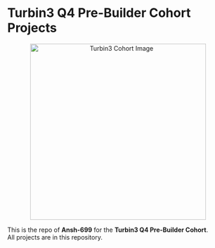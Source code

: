 # Turbin3 Q4 Pre-Builder Cohort Projects

<p align="center">
  <img src="public/image.png" alt="Turbin3 Cohort Image" width="400"/>
</p>

This is the repo of **Ansh-699** for the **Turbin3 Q4 Pre-Builder Cohort**.  
All projects are in this repository.
